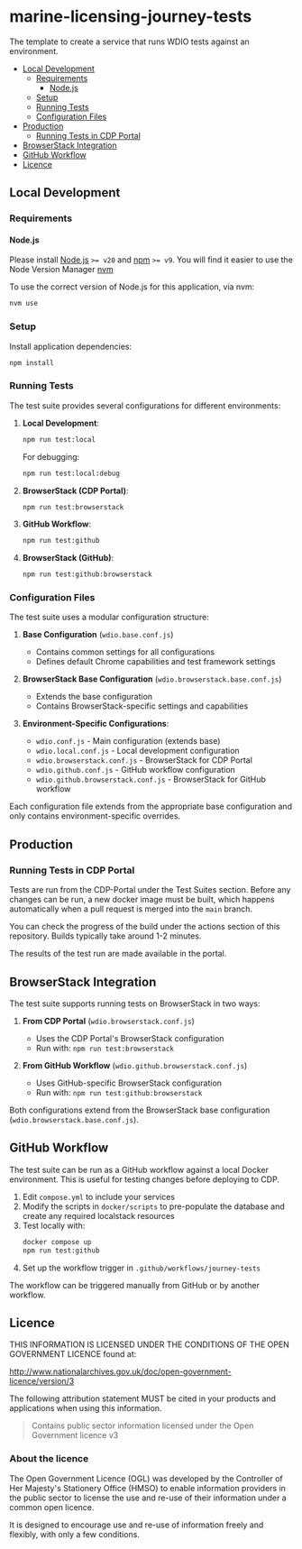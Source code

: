 # marine-licensing-journey-tests

The template to create a service that runs WDIO tests against an environment.

- [Local Development](#local-development)
  - [Requirements](#requirements)
    - [Node.js](#nodejs)
  - [Setup](#setup)
  - [Running Tests](#running-tests)
  - [Configuration Files](#configuration-files)
- [Production](#production)
  - [Running Tests in CDP Portal](#running-tests-in-cdp-portal)
- [BrowserStack Integration](#browserstack-integration)
- [GitHub Workflow](#github-workflow)
- [Licence](#licence)

## Local Development

### Requirements

#### Node.js

Please install [Node.js](http://nodejs.org/) `>= v20` and [npm](https://nodejs.org/) `>= v9`. You will find it
easier to use the Node Version Manager [nvm](https://github.com/creationix/nvm)

To use the correct version of Node.js for this application, via nvm:

```bash
nvm use
```

### Setup

Install application dependencies:

```bash
npm install
```

### Running Tests

The test suite provides several configurations for different environments:

1. **Local Development**:

   ```bash
   npm run test:local
   ```

   For debugging:

   ```bash
   npm run test:local:debug
   ```

2. **BrowserStack (CDP Portal)**:

   ```bash
   npm run test:browserstack
   ```

3. **GitHub Workflow**:

   ```bash
   npm run test:github
   ```

4. **BrowserStack (GitHub)**:
   ```bash
   npm run test:github:browserstack
   ```

### Configuration Files

The test suite uses a modular configuration structure:

1. **Base Configuration** (`wdio.base.conf.js`)

   - Contains common settings for all configurations
   - Defines default Chrome capabilities and test framework settings

2. **BrowserStack Base Configuration** (`wdio.browserstack.base.conf.js`)

   - Extends the base configuration
   - Contains BrowserStack-specific settings and capabilities

3. **Environment-Specific Configurations**:
   - `wdio.conf.js` - Main configuration (extends base)
   - `wdio.local.conf.js` - Local development configuration
   - `wdio.browserstack.conf.js` - BrowserStack for CDP Portal
   - `wdio.github.conf.js` - GitHub workflow configuration
   - `wdio.github.browserstack.conf.js` - BrowserStack for GitHub workflow

Each configuration file extends from the appropriate base configuration and only contains environment-specific overrides.

## Production

### Running Tests in CDP Portal

Tests are run from the CDP-Portal under the Test Suites section. Before any changes can be run, a new docker image must be built, which happens automatically when a pull request is merged into the `main` branch.

You can check the progress of the build under the actions section of this repository. Builds typically take around 1-2 minutes.

The results of the test run are made available in the portal.

## BrowserStack Integration

The test suite supports running tests on BrowserStack in two ways:

1. **From CDP Portal** (`wdio.browserstack.conf.js`)

   - Uses the CDP Portal's BrowserStack configuration
   - Run with: `npm run test:browserstack`

2. **From GitHub Workflow** (`wdio.github.browserstack.conf.js`)
   - Uses GitHub-specific BrowserStack configuration
   - Run with: `npm run test:github:browserstack`

Both configurations extend from the BrowserStack base configuration (`wdio.browserstack.base.conf.js`).

## GitHub Workflow

The test suite can be run as a GitHub workflow against a local Docker environment. This is useful for testing changes before deploying to CDP.

1. Edit `compose.yml` to include your services
2. Modify the scripts in `docker/scripts` to pre-populate the database and create any required localstack resources
3. Test locally with:
   ```bash
   docker compose up
   npm run test:github
   ```
4. Set up the workflow trigger in `.github/workflows/journey-tests`

The workflow can be triggered manually from GitHub or by another workflow.

## Licence

THIS INFORMATION IS LICENSED UNDER THE CONDITIONS OF THE OPEN GOVERNMENT LICENCE found at:

<http://www.nationalarchives.gov.uk/doc/open-government-licence/version/3>

The following attribution statement MUST be cited in your products and applications when using this information.

> Contains public sector information licensed under the Open Government licence v3

### About the licence

The Open Government Licence (OGL) was developed by the Controller of Her Majesty's Stationery Office (HMSO) to enable
information providers in the public sector to license the use and re-use of their information under a common open
licence.

It is designed to encourage use and re-use of information freely and flexibly, with only a few conditions.
